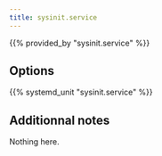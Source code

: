 ```yaml
---
title: sysinit.service
---
```


{{% provided_by "sysinit.service" %}}

## Options

{{% systemd_unit "sysinit.service" %}}

## Additionnal notes

Nothing here.